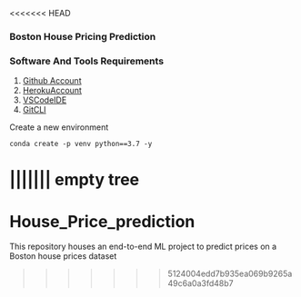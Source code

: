 <<<<<<< HEAD
### Boston House Pricing Prediction

### Software And Tools Requirements

1. [Github Account](https://github.com)
2. [HerokuAccount](https://heroku.com)
3. [VSCodeIDE](https://code.visualstudio.com/)
4. [GitCLI](https://git-scm.com/book/en/v2/Getting-Started-The-Command-Line)

Create a new environment

```
conda create -p venv python==3.7 -y
```
||||||| empty tree
=======
# House_Price_prediction
This repository houses an end-to-end ML project to predict prices on a Boston house prices dataset
>>>>>>> 5124004edd7b935ea069b9265a49c6a0a3fd48b7
